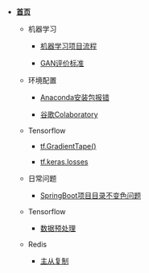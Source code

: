 <!-- docs/_sidebar.md -->

- **[首页](/README)**
      
    - 机器学习
        - [机器学习项目流程](/md/machineLearning/basic/1_机器学习项目流程)
        
        - [GAN评价标准](/md/machineLearning/gan/GAN评价标准)
            
    - 环境配置
        - [Anaconda安装包报错](/md/machineLearning/anaconda/anaconda安装包报错.md) 
        
        - [谷歌Colaboratory](/md/machineLearning/googleColab/谷歌Colaboratory.md)
        
    - Tensorflow   
        - [tf.GradientTape()](/md/machineLearning/tensorflow/tf.GradientTape())
        
        - [tf.keras.losses](/md/machineLearning/tensorflow/loss)

    - 日常问题
        - [SpringBoot项目目录不变色问题](/md/java/practise/springboot项目问题.md)

    - Tensorflow
        - [数据预处理](/md/machineLearning/expr/数据预处理.md)

    - Redis
        - [主从复制](/md/java/Redis/replication.md)
